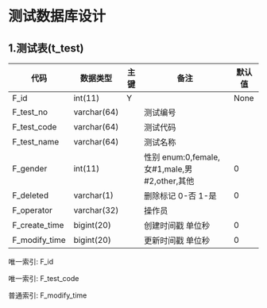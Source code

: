 # 					测试数据库设计
## 1.测试表(t_test)


| 代码 | 数据类型 | 主键 | 备注 | 默认值 |
| - | - | - | - | - |
| F_id|int(11)|Y||None|
| F_test_no|varchar(64)||测试编号||
| F_test_code|varchar(64)||测试代码||
| F_test_name|varchar(64)||测试名称||
| F_gender|int(11)||性别 enum:0,female,女#1,male,男#2,other,其他|0|
| F_deleted|varchar(1)||删除标记 0-否 1-是|0|
| F_operator|varchar(32)||操作员||
| F_create_time|bigint(20)||创建时间戳 单位秒|0|
| F_modify_time|bigint(20)||更新时间戳 单位秒|0|


唯一索引:  F_id

唯一索引:  F_test_code

普通索引:  F_modify_time



